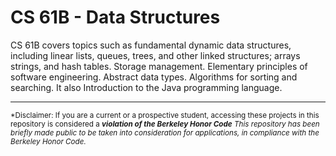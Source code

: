 # CS 61B - Data Structures
CS 61B covers topics such as fundamental dynamic data structures, including linear lists, queues, trees, and other linked structures; arrays strings, and hash tables. Storage management. Elementary principles of software engineering. Abstract data types. Algorithms for sorting and searching. It also Introduction to the Java programming language.

-----------------------------------------------------------------------------------------------------------------------------------------------------------------------
<sub>*Disclaimer: If you are a current or a prospective student, accessing these projects in this repository is considered a ***violation of the Berkeley Honor Code** This repository has been briefly made public to be taken into consideration for applications, in compliance with the Berkeley Honor Code.*<sub/>
